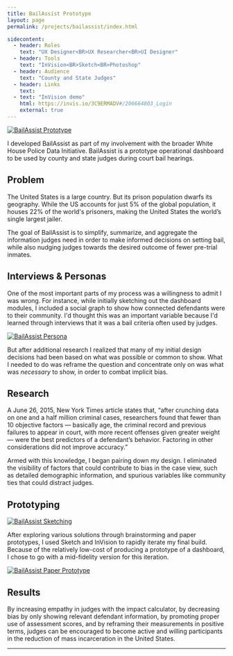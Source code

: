 ```yaml
---
title: BailAssist Prototype
layout: page
permalink: /projects/bailassist/index.html

sidecontent:
  - header: Roles
    text: "UX Designer<BR>UX Researcher<BR>UI Designer"
  - header: Tools
    text: "InVision<BR>Sketch<BR>Photoshop"   
  - header: Audience
    text: "County and State Judges"
  - header: Links
    text: 
  - text: "InVision demo"
    html: https://invis.io/3C9ERMADV#/206664803_Login
    external: true
---
```


[![BailAssist Prototype](/projects/bailassist/bailassist_original.png "BailAssist Prototype")](/projects/bailassist/bailassist_original.png)

I developed BailAssist as part of my involvement with the broader White House Police Data Initiative. BailAssist is a prototype operational dashboard to be used by county and state judges during court bail hearings.

## Problem

The United States is a large country. But its prison population dwarfs its geography. While the US accounts for just 5% of the global population, it houses 22% of the world's prisoners, making the United States the world’s single largest jailer.

The goal of BailAssist is to simplify, summarize, and aggregate the information judges need in order to make informed decisions on setting bail, while also nudging judges towards the desired outcome of fewer pre-trial inmates.

## Interviews & Personas

One of the most important parts of my process was a willingness to admit I was wrong. For instance, while initially sketching out the dashboard modules, I included a social graph to show how connected defendants were to their community. I'd thought this was an important variable because I'd learned through interviews that it was a bail criteria often used by judges. 

[![BailAssist Persona](/projects/bailassist/bailassist_persona_original.jpg "BailAssist Persona")](/projects/bailassist/bailassist_persona_original.jpg)

But after additional research I realized that many of my initial design decisions had been based on what was possible or common to show. What I needed to do was reframe the question and concentrate only on was what was <em>necessary</em> to show, in order to combat implicit bias. 

## Research

A June 26, 2015, New York Times article states that, “after crunching data on one and a half million criminal cases, researchers found that fewer than 10 objective factors — basically age, the criminal record and previous failures to appear in court, with more recent offenses given greater weight — were the best predictors of a defendant’s behavior. Factoring in other considerations did not improve accuracy.” 

Armed with this knowledge, I began pairing down my design. I eliminated the visibility of factors that could contribute to bias in the case view, such as detailed demographic information, and spurious variables like community ties that could distract judges.

## Prototyping

[![BailAssist Sketching](/projects/bailassist/bailassist_sketch_original.jpg "BailAssist Sketching")](/projects/bailassist/bailassist_sketch_original.jpg)

After exploring various solutions through brainstorming and paper prototypes, I used Sketch and InVision to rapidly iterate my final build. Because of the relatively low-cost of producing a prototype of a dashboard, I chose to go with a mid-fidelity version for this iteration.

[![BailAssist Paper Prototype](/projects/bailassist/bailassist_paper_original.jpg "BailAssist Paper Prototype")](/projects/bailassist/bailassist_paper_original.jpg)

## Results

By increasing empathy in judges with the impact calculator, by decreasing bias by only showing relevant defendant information, by promoting proper use of assessment scores, and by reframing their measurements in positive terms, judges can be encouraged to become active and willing participants in the reduction of mass incarceration in the United States.

<hr>
